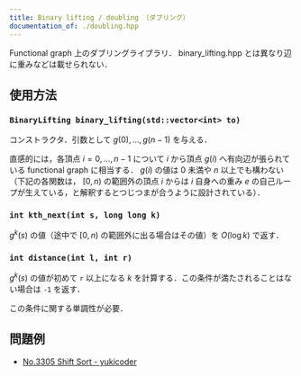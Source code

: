 ```yaml
---
title: Binary lifting / doubling （ダブリング）
documentation_of: ./doubling.hpp
---
```


Functional graph 上のダブリングライブラリ． binary_lifting.hpp とは異なり辺に重みなどは載せられない．

## 使用方法

### `BinaryLifting binary_lifting(std::vector<int> to)`

コンストラクタ．引数として $g(0), \ldots, g(n - 1)$ を与える．

直感的には，各頂点 $i = 0, \ldots, n - 1$ について $i$ から頂点 $g(i)$ へ有向辺が張られている functional graph に相当する． $g(i)$ の値は $0$ 未満や $n$ 以上でも構わない（下記の各関数は， $[0, n)$ の範囲外の頂点 $i$ からは $i$ 自身への重み $e$ の自己ループが生えている，と解釈するとつじつまが合うように設計されている）．

### `int kth_next(int s, long long k)`

$g^k (s)$ の値（途中で $[0, n)$ の範囲外に出る場合はその値）を $O(\log k)$ で返す．

### `int distance(int l, int r)`

$g^k (s)$ の値が初めて `r` 以上になる $k$ を計算する．この条件が満たされることはない場合は `-1` を返す．

この条件に関する単調性が必要．

## 問題例

- [No.3305 Shift Sort - yukicoder](https://yukicoder.me/problems/no/3305)
